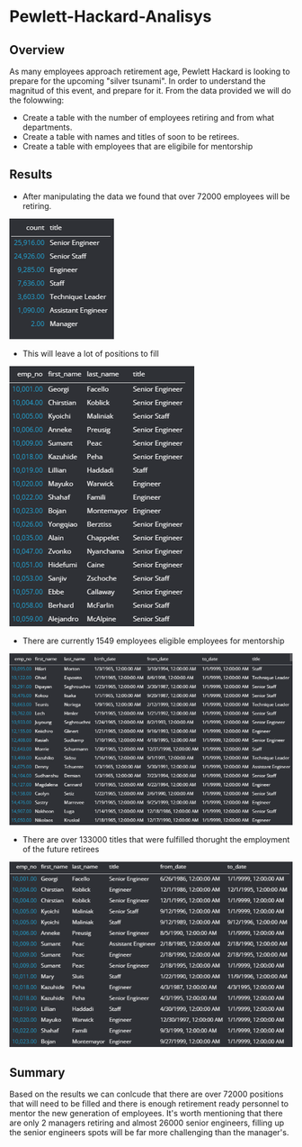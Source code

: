# Pewlett-Hackard-Analisys
## Overview
As many employees approach retirement age, Pewlett Hackard is looking to prepare for the upcoming "silver tsunami". In order to understand the magnitud of this event, and prepare for it. From the data provided we will do the folowwing:
- Create a table with the number of employees retiring and from what departments.
- Create a table with names and titles of soon to be retirees.
- Create a table with employees that are eligibile for mentorship
## Results
- After manipulating the data we found that over 72000 employees will be retiring.  
  
![retiring titles table](images/retiring_titles.png)  
  
- This will leave a lot of positions to fill  
  
![unique titles table](images/unique_titles_snip.png)  
  
- There are currently 1549 employees eligible employees for mentorship  
  
![mentoship eligibility table](images/mentorship_eligibility_snip.png)  
  
- There are over 133000 titles that were fulfilled thorught the employment 
of the future retirees  
  
![retirement titles table](images/retirement_titles_snip.png)  
## Summary
Based on the results we can conlcude that there are over 72000 positions that will need to be filled and there is enough retirement ready personnel to mentor the new generation of employees.
It's worth mentioning that there are only 2 managers retiring and almost 26000 senior engineers, filling up the senior engineers spots will be far more challenging than the manager's.